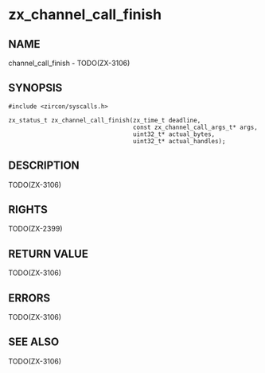 # zx_channel_call_finish

## NAME

<!-- Updated by update-docs-from-abigen, do not edit. -->

channel_call_finish - TODO(ZX-3106)

## SYNOPSIS

<!-- Updated by update-docs-from-abigen, do not edit. -->

```
#include <zircon/syscalls.h>

zx_status_t zx_channel_call_finish(zx_time_t deadline,
                                   const zx_channel_call_args_t* args,
                                   uint32_t* actual_bytes,
                                   uint32_t* actual_handles);
```

## DESCRIPTION

TODO(ZX-3106)

## RIGHTS

<!-- Updated by update-docs-from-abigen, do not edit. -->

TODO(ZX-2399)

## RETURN VALUE

TODO(ZX-3106)

## ERRORS

TODO(ZX-3106)

## SEE ALSO

TODO(ZX-3106)
